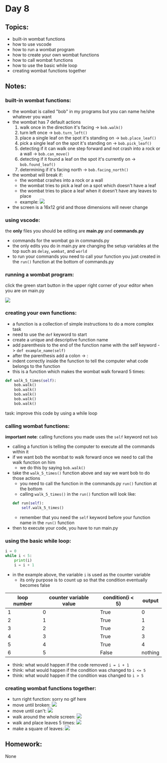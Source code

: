 
# Day 8

## Topics:

- built-in wombat functions
- how to use vscode
- how to run a wombat program
- how to create your own wombat functions
- how to call wombat functions
- how to use the basic while loop
- creating wombat functions together

## Notes:

### built-in wombat functions:

- the wombat is called "bob" in my programs but you can name he/she whatever you want
- the wombat has 7 default actions
    1. walk once in the direction it's facing -> ```bob.walk()```
    2. turn left once -> ```bob.turn_left()```
    3. place a single leaf on the spot it's standing on -> ```bob.place_leaf()```
    4. pick a single leaf on the spot it's standing on -> ```bob.pick_leaf()```
    5. detecting if it can walk one step forward and not crash into a rock or a wall -> ```bob.can_move()```
    6. detecting if it found a leaf on the spot it's currently on -> ```bob.found_leaf()```
    7. determining if it's facing north -> ```bob.facing_north()```
- the wombat will break if:
    - the wombat crashes into a rock or a wall
    - the wombat tries to pick a leaf on a spot which doesn't have a leaf
    - the wombat tries to place a leaf when it doesn't have any leaves to place
    - example:
    ![](/gifs/day1/move_until_broken.gif)
- the screen is a 16x12 grid and those dimensions will never change


### using vscode:

 the __only__ files you should be editing are __main.py__ and __commands.py__
- commands for the wombat go in commands.py
- the only edits you do in main.py are changing the setup variables at the top such as ```delay```, ```wombat```, and ```world```
- to run your commands you need to call your function you just created in the ```run()``` function at the bottom of commands.py


### running a wombat program:


click the green start button in the upper right corner of your editor when you are on main.py

![](/pictures/day1/runmain.png)

### creating your own functions:

- a function is a collection of simple instructions to do a more complex task
- need to use the ```def``` keyword to start
- create a unique and descriptive function name
- add parenthesis to the end of the function name with the self keyword -> ```def example_name(self)```
- after the parenthesis add a colon -> :
- indent correctly inside the function to tell the computer what code belongs to the function
- this is a function which makes the wombat walk forward 5 times:
```python
def walk_5_times(self):
    bob.walk()
    bob.walk()
    bob.walk()
    bob.walk()
    bob.walk()
```

task: improve this code by using a while loop


### calling wombat functions:

**important note**: calling functions you made uses the ```self``` keyword not ```bob```

- calling a function is telling the computer to execute all the commands within it
- if we want bob the wombat to walk forward once we need to call the walk function on him
    - we do this by saying ```bob.walk()```
- take the ```walk_5_times()``` function above and say we want bob to do those actions
    - you need to call the function in the commands.py ```run()``` function at the bottom
    - calling ```walk_5_times()``` in the ```run()``` function will look like:
    ```python
    def run(self):
        self.walk_5_times()
    ```
    - remember that you need the ```self``` keyword before your function name in the ```run()``` function
- then to execute your code, you have to run main.py


### using the basic while loop:

```python
i = 0
while i < 5:
    print(i)
    i = i + 1
```
- in the example above, the variable ```i``` is used as the counter variable
    - its only purpose is to count up so that the condition eventually becomes false
    
loop number | counter variable value | condition(i < 5) | output
--- | --- | --- | ---
1 | 0 | True | 0
2 | 1 | True | 1
3 | 2 | True | 2
4 | 3 | True | 3
5 | 4 | True | 4
6 | 5 | False | nothing

- think: what would happen if the code removed ```i = i + 1```
- think: what would happen if the condition was changed to ```i <= 5```
- think: what would happen if the condition was changed to ```i > 5```

### creating wombat functions together:

- turn right function: sorry no gif here
- move until broken:
![](/gifs/day1/move_until_broken.gif)
- move until can't:
![](/gifs/day2_4/move_until_cant.gif)
- walk around the whole screen:
![](/gifs/day2/walk_edge.gif)
- walk and place leaves 5 times:
![](/gifs/day2_4/walk_and_place.gif)
- make a square of leaves:
![](/gifs/day2_4/make_leaf_square.gif)

## Homework:

None

